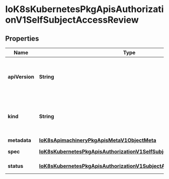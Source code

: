 
# IoK8sKubernetesPkgApisAuthorizationV1SelfSubjectAccessReview

## Properties
Name | Type | Description | Notes
------------ | ------------- | ------------- | -------------
**apiVersion** | **String** | APIVersion defines the versioned schema of this representation of an object. Servers should convert recognized schemas to the latest internal value, and may reject unrecognized values. More info: https://git.k8s.io/community/contributors/devel/api-conventions.md#resources |  [optional]
**kind** | **String** | Kind is a string value representing the REST resource this object represents. Servers may infer this from the endpoint the client submits requests to. Cannot be updated. In CamelCase. More info: https://git.k8s.io/community/contributors/devel/api-conventions.md#types-kinds |  [optional]
**metadata** | [**IoK8sApimachineryPkgApisMetaV1ObjectMeta**](IoK8sApimachineryPkgApisMetaV1ObjectMeta.md) |  |  [optional]
**spec** | [**IoK8sKubernetesPkgApisAuthorizationV1SelfSubjectAccessReviewSpec**](IoK8sKubernetesPkgApisAuthorizationV1SelfSubjectAccessReviewSpec.md) | Spec holds information about the request being evaluated.  user and groups must be empty | 
**status** | [**IoK8sKubernetesPkgApisAuthorizationV1SubjectAccessReviewStatus**](IoK8sKubernetesPkgApisAuthorizationV1SubjectAccessReviewStatus.md) | Status is filled in by the server and indicates whether the request is allowed or not |  [optional]




